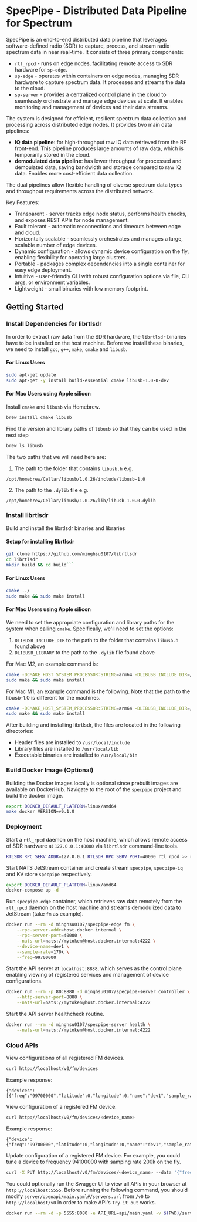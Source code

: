 # SpecPipe - Distributed Data Pipeline for Spectrum
SpecPipe is an end-to-end distributed data pipeline that leverages software-defined radio (SDR) to capture, process, and stream radio spectrum data in near real-time. It consists of three primary components:
- `rtl_rpcd` - runs on edge nodes, facilitating remote access to SDR hardware for `sp-edge`.
- `sp-edge` - operates within containers on edge nodes, managing SDR hardware to capture spectrum data. It processes and streams the data to the cloud.
- `sp-server` - provides a centralized control plane in the cloud to seamlessly orchestrate and manage edge devices at scale. It enables monitoring and management of devices and their data streams.

The system is designed for efficient, resilient spectrum data collection and processing across distributed edge nodes. It provides two main data pipelines:
- **IQ data pipeline**: for high-throughput raw IQ data retrieved from the RF front-end. This pipeline produces large amounts of raw data, which is temporarily stored in the cloud.
- **demodulated data pipeline**: has lower throughput for processed and demoulated data, saving bandwidth and storage compared to raw IQ data. Enables more cost-efficient data collection.

The dual pipelines allow flexible handling of diverse spectrum data types and throughput requirements across the distributed network.

Key Features:
- Transparent - server tracks edge node status, performs health checks, and exposes REST APIs for node management.
- Fault tolerant - automatic reconnections and timeouts between edge and cloud.
- Horizontally scalable - seamlessly orchestrates and manages a large, scalable number of edge devices.
- Dynamic configuration - allows dynamic device configuration on the fly, enabling flexibility for operating large clusters.
- Portable - packages complex dependencies into a single container for easy edge deployment.
- Intuitive - user-friendly CLI with robust configuration options via file, CLI args, or environment variables.
- Lightweight - small binaries with low memory footprint.
## Getting Started
### Install Dependencies for librtlsdr
In order to extract raw data from the SDR hardware, the `librtlsdr` binaries have to be installed on the host machine. Before we install these binaries, we need to install `gcc`, `g++`, `make`, `cmake` and `libusb`.

#### For Linux Users
```bash
sudo apt-get update
sudo apt-get -y install build-essential cmake libusb-1.0-0-dev
```

#### For Mac Users using Apple silicon
Install  `cmake` and `libusb` via Homebrew.
```bash
brew install cmake libusb
```
Find the version and library paths of `libusb` so that they can be used in the next step
```bash
brew ls libusb
```
The two paths that we will need here are:
1) The path to the folder that contains `libusb.h` e.g.
```
/opt/homebrew/Cellar/libusb/1.0.26/include/libusb-1.0
```
2) The path to the `.dylib` file e.g.
```
/opt/homebrew/Cellar/libusb/1.0.26/lib/libusb-1.0.0.dylib
```


### Install librtlsdr
Build and install the librtlsdr binaries and libraries

#### Setup for installing librtlsdr

```bash
git clone https://github.com/minghsu0107/librtlsdr
cd librtlsdr
mkdir build && cd build```
```

#### For Linux Users
```bash
cmake ../
sudo make && sudo make install
```
#### For Mac Users using Apple silicon
We need to set the appropriate configuration and library paths for the system when calling `cmake`. Specifically, we'll need to set the options:
1) `DLIBUSB_INCLUDE_DIR` to the path to the folder that contains `libusb.h` found above
2) `DLIBUSB_LIBRARY` to the path to the `.dylib` file found above

For Mac M2, an example command is:

```bash
cmake -DCMAKE_HOST_SYSTEM_PROCESSOR:STRING=arm64 -DLIBUSB_INCLUDE_DIR=/opt/homebrew/Cellar/libusb/1.0.26/include/libusb-1.0 -DLIBUSB_LIBRARY=/opt/homebrew/lib/libusb-1.0.dylib ../
sudo make && sudo make install
```

For Mac M1, an example command is the following. Note that the path to the libusb-1.0 is different for the machines.
```bash
cmake -DCMAKE_HOST_SYSTEM_PROCESSOR:STRING=arm64 -DLIBUSB_INCLUDE_DIR=/usr/local/Cellar/libusb/1.0.26/include/libusb-1.0 -DLIBUSB_LIBRARY=/usr/local/lib/libusb-1.0.dylib ../
sudo make && sudo make install
```

After building and installing librtlsdr, the files are located in the following directories:
- Header files are installed to `/usr/local/include`
- Library files are installed to `/usr/local/lib`
- Executable binaries are installed to `/usr/local/bin`

### Build Docker Image (Optional)
Building the Docker images locally is optional since prebuilt images are available on DockerHub.
Navigate to the root of the `specpipe` project and build the docker image.
```bash
export DOCKER_DEFAULT_PLATFORM=linux/amd64
make docker VERSION=v0.1.0
```
### Deployment

Start a `rtl_rpcd` daemon on the host machine, which allows remote access of SDR hardware at `127.0.0.1:40000` via `librtlsdr` command-line tools.

```bash
RTLSDR_RPC_SERV_ADDR=127.0.0.1 RTLSDR_RPC_SERV_PORT=40000 rtl_rpcd >> rtlrpcd.log 2>&1 &
```

Start NATS JetStream container and create stream `specpipe`, `specpipe-iq` and KV store `specpipe` respectively.

```bash
export DOCKER_DEFAULT_PLATFORM=linux/amd64
docker-compose up -d
```
Run `specpipe-edge` container, which retrieves raw data remotely from the `rtl_rpcd` daemon on the host machine and streams demodulized data to JetStream (take `fm` as example).

```bash
docker run --rm -d minghsu0107/specpipe-edge fm \
    --rpc-server-addr=host.docker.internal \
    --rpc-server-port=40000 \
    --nats-url=nats://mytoken@host.docker.internal:4222 \
    --device-name=dev1 \
    --sample-rate=170k \
    --freq=99700000
```

Start the API server at `localhost:8888`, which serves as the control plane enabling viewing of registered services and management of device configurations.

```bash
docker run --rm -p 80:8888 -d minghsu0107/specpipe-server controller \
    --http-server-port=8888 \
    --nats-url=nats://mytoken@host.docker.internal:4222
```

Start the API server healthcheck routine.

```bash
docker run --rm -d minghsu0107/specpipe-server health \
    --nats-url=nats://mytoken@host.docker.internal:4222
```
### Cloud APIs
View configurations of all registered FM devices.
```bash
curl http://localhost/v0/fm/devices
```
Example response:
```
{"devices":[{"freq":"99700000","latitude":0,"longitude":0,"name":"dev1","sample_rate":"170k"}]}
```

View configuration of a registered FM device.
```bash
curl http://localhost/v0/fm/devices/<device_name>
```
Example response:
```
{"device":{"freq":"99700000","latitude":0,"longitude":0,"name":"dev1","sample_rate":"170k"}}
```

Update configuration of a registered FM device. For example, you could tune a device to frequency 94100000 with samping rate 200k on the fly.
```bash
curl -X PUT http://localhost/v0/fm/devices/<device_name> --data '{"freq":"94100000","sample_rate": "200k"}'
```

You could optionally run the Swagger UI to view all APIs in your browser at `http://localhost:5555`. Before running the following command, you should modify `server/openapi/main.yaml#/servers.url` from `/v0` to `http://localhost/v0` in order to make API's `Try it out` works.

```bash
docker run --rm -d -p 5555:8080 -e API_URL=api/main.yaml -v $(PWD)/server/openapi:/usr/share/nginx/html/api swaggerapi/swagger-ui
```
